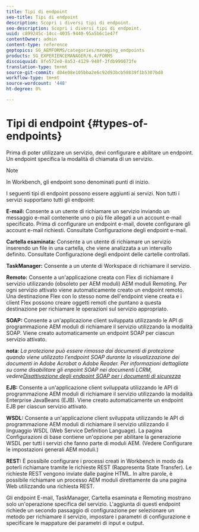 ```yaml
---
title: Tipi di endpoint
seo-title: Tipi di endpoint
description: Scopri i diversi tipi di endpoint.
seo-description: Scopri i diversi tipi di endpoint.
uuid: c899245c-14cc-4035-9440-95a5b6c1e47f
contentOwner: admin
content-type: reference
geptopics: SG_AEMFORMS/categories/managing_endpoints
products: SG_EXPERIENCEMANAGER/6.4/FORMS
discoiquuid: 8fe572e0-8a53-4129-940f-3fdb990073fe
translation-type: tm+mt
source-git-commit: d04e08e105bba2e6c92d93bcb58839f1b5307bd8
workflow-type: tm+mt
source-wordcount: '448'
ht-degree: 0%

---
```



# Tipi di endpoint {#types-of-endpoints}

Prima di poter utilizzare un servizio, devi configurare e abilitare un endpoint. Un endpoint specifica la modalità di chiamata di un servizio.

>[!NOTE]
>
>In Workbench, gli endpoint sono denominati punti di inizio.

I seguenti tipi di endpoint possono essere aggiunti ai servizi. Non tutti i servizi supportano tutti gli endpoint:

**E-mail:** Consente a un utente di richiamare un servizio inviando un messaggio e-mail contenente uno o più file allegati a un account e-mail specificato. Prima di configurare un endpoint e-mail, dovete configurare gli account e-mail richiesti. Consultate Configurazione degli endpoint e-mail.

**Cartella esaminata:** Consente a un utente di richiamare un servizio inserendo un file in una cartella, che viene analizzata a un intervallo definito. Consultate Configurazione degli endpoint delle cartelle controllati.

**TaskManager:** Consente a un utente di Workspace di richiamare il servizio.

**Remoto:** Consente a un&#39;applicazione creata con Flex di richiamare il servizio utilizzando (obsoleto per AEM moduli) AEM moduli Remoting. Per ogni servizio attivato viene automaticamente creato un endpoint remoto. Una destinazione Flex con lo stesso nome dell&#39;endpoint viene creata e i client Flex possono creare oggetti remoti che puntano a questa destinazione per richiamare le operazioni sul servizio appropriato.

**SOAP:** Consente a un&#39;applicazione client sviluppata utilizzando le API di programmazione AEM moduli di richiamare il servizio utilizzando la modalità SOAP. Viene creato automaticamente un endpoint SOAP per ciascun servizio attivato.

**nota**: *La protezione può essere rimossa dai documenti di protezione quando viene utilizzato l&#39;endpoint SOAP durante la visualizzazione dei documenti in  Adobe Acrobat o  Adobe Reader. Per informazioni dettagliate su come disabilitare gli enpoint SOAP nei documenti LCRM, vedere[Disattivazione degli endpoint SOAP per i documenti di sicurezza](/help/forms/using/admin-help/configuring-client-server-options.md#disable-soap-endpoints-for-document-security-documents)*

**EJB:** Consente a un&#39;applicazione client sviluppata utilizzando le API di programmazione AEM moduli di richiamare il servizio utilizzando la modalità Enterprise JavaBeans (EJB). Viene creato automaticamente un endpoint EJB per ciascun servizio attivato.

**WSDL:** Consente a un&#39;applicazione client sviluppata utilizzando le API di programmazione AEM moduli di richiamare il servizio utilizzando il linguaggio WSDL (Web Service Definition Language). La pagina Configurazioni di base contiene un&#39;opzione per abilitare la generazione WSDL per tutti i servizi che fanno parte di moduli AEM. (Vedere Configurare le impostazioni generali AEM moduli.)

**REST:** È possibile configurare i processi creati in Workbench in modo da poterli richiamare tramite le richieste REST (Rappresenta State Transfer). Le richieste REST vengono inviate dalle pagine HTML. In altre parole, è possibile richiamare un processo AEM moduli direttamente da una pagina Web utilizzando una richiesta REST.

Gli endpoint E-mail, TaskManager, Cartella esaminata e Remoting mostrano solo un&#39;operazione specifica del servizio. L&#39;aggiunta di questi endpoint richiede un secondo passaggio di configurazione per selezionare un metodo per richiamare il servizio, impostare i parametri di configurazione e specificare le mappature dei parametri di input e output.
